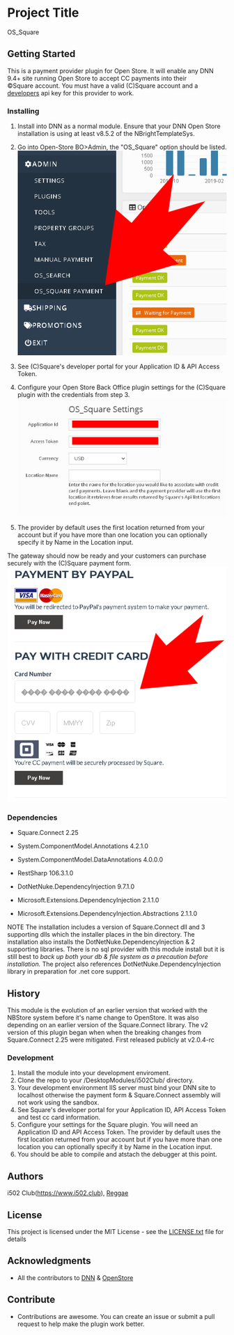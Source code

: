# Project Title
OS_Square

## Getting Started
This is a payment provider plugin for Open Store. It will enable any 
DNN 9.4+ site running Open Store to accept CC payments into their  
&copy;Square account.  You must have a valid (C)Square account and 
a [developers](https://developer.squareup.com/) api key for this provider to work.

### Installing
1. Install into DNN as a normal module.  Ensure that your DNN Open Store installation is using 
   at least v8.5.2 of the NBrightTemplateSys.
2. Go into Open-Store BO>Admin, the "OS_Square" option should be listed.
![OpenStore Back Office Admin Panel](assets/images/plugin_installed.png)


3. See (C)Square's developer portal for your Application ID & API Access Token.
4. Configure your Open Store Back Office plugin settings for the (C)Square plugin with the credentials from step 3. 
![OpenStore Back Office Admin Panel](assets/images/settings.png)
5. The provider by default uses the first location returned from your account but if you have more 
	than one location you can optionally specify it by Name in the Location input.

The gateway should now be ready and your customers can purchase securely with the (C)Square 
payment form.
![OpenStore Back Office Admin Panel](assets/images/cc_form.png)

### Dependencies

 * Square.Connect 2.25
 * System.ComponentModel.Annotations 4.2.1.0
 * System.ComponentModel.DataAnnotations 4.0.0.0
 * RestSharp 106.3.1.0

 * DotNetNuke.DependencyInjection 9.7.1.0
 * Microsoft.Extensions.DependencyInjection 2.1.1.0
 * Microsoft.Extensions.DependencyInjection.Abstractions 2.1.1.0


NOTE The installation includes a version of Square.Connect dll and 3 supporting dlls 
which the installer places in the bin directory.  The installation also installs the 
DotNetNuke.DependencyInjection & 2 supporting libraries.  There is no sql provider with 
this module install but it is still best to *back up both your db & file system as a precaution 
before installation.* The project also references DotNetNuke.DependencyInjection library 
in preparation for .net core support.

## History
This module is the evolution of an earlier version that worked with 
the NBStore system before it's name change to OpenStore. It was also depending 
on an earlier version of the Square.Connect library.  The v2 version of this 
plugin began when when the breaking changes from Square.Connect 2.25 were mitigated. 
First released publicly at v2.0.4-rc
 

 ### Development

 1. Install the module into your development enviroment.
 2. Clone the repo to your /DesktopModules/i502Club/ directory.
 2. Your development environment IIS server must bind your DNN site to localhost 
	otherwise the payment form & Square.Connect assembly will not work using the sandbox.  
 3. See Square's developer portal for your Application ID, API Access Token and test cc card information.
 4. Configure your settings for the Square plugin.  You will need an Application ID and API Access Token.
	The provider by default uses the first location returned from your account but if you have more 
	than one location you can optionally specify it by Name in the Location input.
 5. You should be able to compile and atstach the debugger at this point.

 ## Authors
 i502 Club(https://www.i502.club), [Reggae](https://www.youtube.com/watch?v=lEmLqH2gTd8)

 ## License
This project is licensed under the MIT License - see the [LICENSE.txt](LICENSE.txt) file for details

## Acknowledgments
* All the contributors to [DNN](https://github.com/dnnsoftware/Dnn.Platform) & [OpenStore]( https://github.com/openstore-ecommerce/OpenStore) 

 ## Contribute
 * Contributions are awesome.  You can create an issue or submit a pull request
 to help make the plugin work better.
